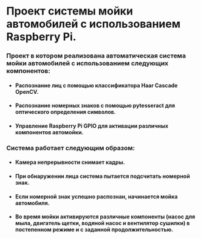 # Проект системы мойки автомобилей с использованием Raspberry Pi.

### Проект в котором реализована автоматическая система мойки автомобилей с использованием следующих компонентов:

* #### Распознание лиц с помощью классификатора Haar Cascade OpenCV. 

* #### Распознание номерных знаков с помощью pytesseract для оптического определения символов. 

* #### Управление Raspberry Pi GPIO для активации различных компонентов автомойки. 

### Система работает следующим образом: 

* #### Камера непрерывности снимает кадры. 

* #### При обнаружении лица система пытается подсчитать номерной знак. 

* #### Если номерной знак успешно распознан, начинается мойка автомобиля. 

* #### Во время мойки активируются различные компоненты (насос для мыла, двигатель щетки, водяной насос и вентилятор сушилки) в постепенном режиме и с заданной продолжительностью. 